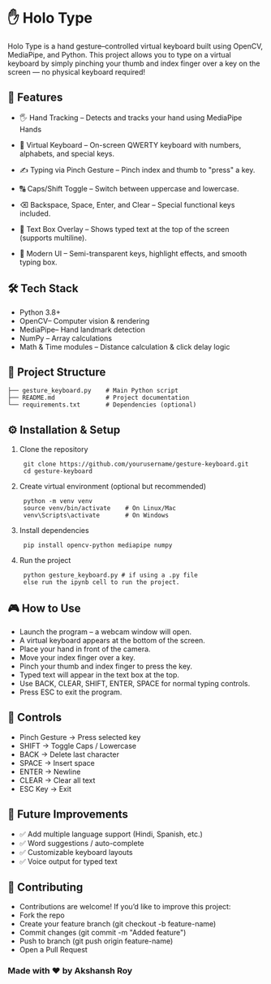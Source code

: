 # ✋ Holo Type

Holo Type is a hand gesture–controlled virtual keyboard built using OpenCV, MediaPipe, and Python.
This project allows you to type on a virtual keyboard by simply pinching your thumb and index finger over a key on the screen — no physical keyboard required!

## 🚀 Features

- 🖐️ Hand Tracking – Detects and tracks your hand using MediaPipe Hands

- 🎹 Virtual Keyboard – On-screen QWERTY keyboard with numbers, alphabets, and special keys.

- ✍️ Typing via Pinch Gesture – Pinch index and thumb to "press" a key.

- 🔠 Caps/Shift Toggle – Switch between uppercase and lowercase.

- ⌫ Backspace, Space, Enter, and Clear – Special functional keys included.

- 📄 Text Box Overlay – Shows typed text at the top of the screen (supports multiline).

- 🎨 Modern UI – Semi-transparent keys, highlight effects, and smooth typing box.

## 🛠️ Tech Stack

- Python 3.8+
- OpenCV– Computer vision & rendering
- MediaPipe– Hand landmark detection
- NumPy – Array calculations
- Math & Time modules – Distance calculation & click delay logic

## 📂 Project Structure
    ├── gesture_keyboard.py    # Main Python script
    ├── README.md              # Project documentation
    └── requirements.txt       # Dependencies (optional)


## ⚙️ Installation & Setup
1. Clone the repository

        git clone https://github.com/yourusername/gesture-keyboard.git
        cd gesture-keyboard

2. Create virtual environment (optional but recommended)

        python -m venv venv
        source venv/bin/activate    # On Linux/Mac
        venv\Scripts\activate       # On Windows

3. Install dependencies

        pip install opencv-python mediapipe numpy

4. Run the project

        python gesture_keyboard.py # if using a .py file
        else run the ipynb cell to run the project.


## 🎮 How to Use

- Launch the program – a webcam window will open.
- A virtual keyboard appears at the bottom of the screen.
- Place your hand in front of the camera.
- Move your index finger over a key.
- Pinch your thumb and index finger to press the key.
- Typed text will appear in the text box at the top.
- Use BACK, CLEAR, SHIFT, ENTER, SPACE for normal typing controls.
- Press ESC to exit the program.

## 🔑 Controls

- Pinch Gesture → Press selected key
- SHIFT → Toggle Caps / Lowercase
- BACK → Delete last character
- SPACE → Insert space
- ENTER → Newline
- CLEAR → Clear all text
- ESC Key → Exit

## 📌 Future Improvements

- ✅ Add multiple language support (Hindi, Spanish, etc.)
- ✅ Word suggestions / auto-complete
- ✅ Customizable keyboard layouts
- ✅ Voice output for typed text

## 🤝 Contributing

- Contributions are welcome! If you’d like to improve this project:
- Fork the repo
- Create your feature branch (git checkout -b feature-name)
- Commit changes (git commit -m "Added feature")
- Push to branch (git push origin feature-name)
- Open a Pull Request

### Made with ❤️ by Akshansh Roy
